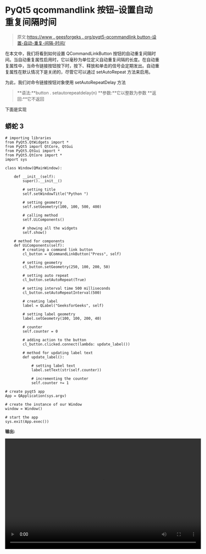 # PyQt5 qcommandlink 按钮–设置自动重复间隔时间

> 原文:[https://www . geesforgeks . org/pyqt5-qcommandlink button-设置-自动-重复-间隔-时间/](https://www.geeksforgeeks.org/pyqt5-qcommandlinkbutton-setting-auto-repeat-interval-time/)

在本文中，我们将看到如何设置 QCommandLinkButton 按钮的自动重复间隔时间。当自动重复属性启用时，它以毫秒为单位定义自动重复间隔的长度。在自动重复属性中，当命令链接按钮按下时，按下、释放和单击的信号会定期发出。自动重复属性在默认情况下是关闭的，尽管它可以通过 setAutoRepeat 方法来启用。

为此，我们对命令链接按钮对象使用 setAutoRepeatDelay 方法

> **语法:**button . setautorepeatdelay(n)
> **参数:**它以整数为参数
> **返回:**它不返回

下面是实现

## 蟒蛇 3

```
# importing libraries
from PyQt5.QtWidgets import *
from PyQt5 import QtCore, QtGui
from PyQt5.QtGui import *
from PyQt5.QtCore import *
import sys

class Window(QMainWindow):

    def __init__(self):
        super().__init__()

        # setting title
        self.setWindowTitle("Python ")

        # setting geometry
        self.setGeometry(100, 100, 500, 400)

        # calling method
        self.UiComponents()

        # showing all the widgets
        self.show()

    # method for components
    def UiComponents(self):
        # creating a command link button
        cl_button = QCommandLinkButton("Press", self)

        # setting geometry
        cl_button.setGeometry(250, 100, 200, 50)

        # setting auto repeat
        cl_button.setAutoRepeat(True)

        # setting interval time 500 milliseconds
        cl_button.setAutoRepeatInterval(500)

        # creating label
        label = QLabel("GeeksforGeeks", self)

        # setting label geometry
        label.setGeometry(100, 100, 200, 40)

        # counter
        self.counter = 0

        # adding action to the button
        cl_button.clicked.connect(lambda: update_label())

        # method for updating label text
        def update_label():

            # setting label text
            label.setText(str(self.counter))

            # incrementing the counter
            self.counter += 1

# create pyqt5 app
App = QApplication(sys.argv)

# create the instance of our Window
window = Window()

# start the app
sys.exit(App.exec())
```

**输出:**

<video class="wp-video-shortcode" id="video-441089-1" width="640" height="360" preload="metadata" controls=""><source type="video/mp4" src="https://media.geeksforgeeks.org/wp-content/uploads/20200627035954/Python-2020-06-27-03-59-33.mp4?_=1">[https://media.geeksforgeeks.org/wp-content/uploads/20200627035954/Python-2020-06-27-03-59-33.mp4](https://media.geeksforgeeks.org/wp-content/uploads/20200627035954/Python-2020-06-27-03-59-33.mp4)</video>